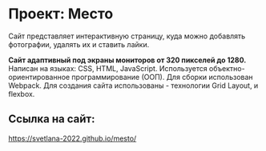 # Проект: Место
Сайт представляет интерактивную страницу, куда можно добавлять 
фотографии, удалять их и ставить лайки.

**Сайт адаптивный под экраны мониторов от 320 пикселей до 1280.**
Написан на языках: CSS, HTML, JavaScript.
Используется объектно-ориентированное программирование (ООП).
Для сборки использован Webpack.
Для создания сайта использованы - технологии Grid Layout, и flexbox.

## Ссылка на сайт:
https://svetlana-2022.github.io/mesto/